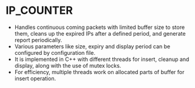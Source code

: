 # IP_COUNTER

 - Handles continuous coming packets with limited buffer size to store them, cleans up the expired IPs after a defined period, and generate report periodically.
 - Various parameters like size, expiry and display period can be configured by configuration file.
 - It is implemented in C++ with different threads for insert, cleanup and display, along with the use of mutex locks.
 - For efficiency, multiple threads work on allocated parts of buffer for insert operation.
